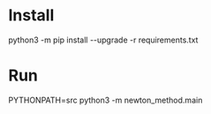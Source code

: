 # Install
python3 -m pip install --upgrade -r requirements.txt

# Run
PYTHONPATH=src python3 -m newton_method.main
